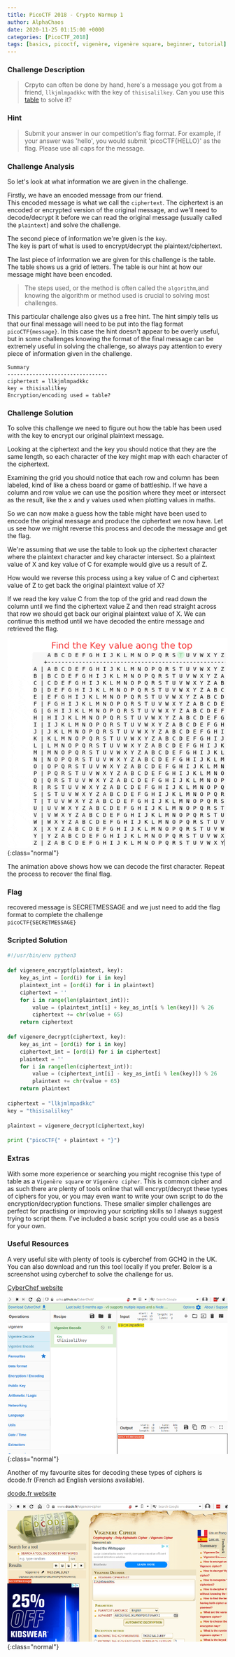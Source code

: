 ```yaml
---
title: PicoCTF 2018 - Crypto Warmup 1
author: AlphaChaos
date: 2020-11-25 01:15:00 +0000
categories: [PicoCTF_2018]
tags: [basics, picoctf, vigenère, vigenère square, beginner, tutorial]     # TAG names should always be lowercase
---
```


### Challenge Description

> Crpyto can often be done by hand, here's a message you got from a friend, `llkjmlmpadkkc` with the key of `thisisalilkey`. Can you use this [table](../../assets/challs/picoctf2018/table.txt) to solve it?

### Hint

> Submit your answer in our competition's flag format. For example, if your answer was 'hello', you would submit 'picoCTF{HELLO}' as the flag.
Please use all caps for the message.

### Challenge Analysis

So let's look at what information we are given in the challenge.  

Firstly, we have an encoded message from our friend.  
This encoded message is what we call the `ciphertext`. The ciphertext is an encoded or encrypted version of the original message, and we'll need to decode/decrypt it before we can read the original message (usually called the `plaintext`) and solve the challenge.

The second piece of information we're given is the `key`.  
The key is part of what is used to encrypt/decrypt the plaintext/ciphertext.

The last piece of information we are given for this challenge is the table.  
The table shows us a grid of letters. The table is our hint at how our message might have been encoded.

> The steps used, or the method is often called the `algorithm`,and knowing the algorithm or method used is crucial to solving most challenges.

This particular challenge also gives us a free hint. The hint simply tells us that our final message will need to be put into the flag format `picoCTF{message}`.  In this case the hint doesn't appear to be overly useful, but in some challenges knowing the format of the final message can be extremely useful in solving the challenge, so always pay attention to every piece of information given in the challenge.

```commmon
Summary
--------------------------------
ciphertext = llkjmlmpadkkc
key = thisisalilkey
Encryption/encoding used = table?
```

### Challenge Solution

To solve this challenge we need to figure out how the table has been used with the key to encrypt our original plaintext message.

Looking at the ciphertext and the key you should notice that they are the same length, so each character of the key might map with each character of the ciphertext.

Examining the grid you should notice that each row and column has been labeled, kind of like a chess board or game of battleship. If we have a column and row value we can use the position where they meet or intersect as the result, like the x and y values used when plotting values in maths.

So we can now make a guess how the table might have been used to encode the original message and produce the ciphertext we now have. Let us see how we might reverse this process and decode the message and get the flag.

We're assuming that we use the table to look up the ciphertext character where the plaintext character and key character intersect. So a plaintext value of X and key value of C for example would give us a result of Z.

How would we reverse this process using a key value of C and ciphertext value of Z to get back the original plaintext value of X?

If we read the key value C from the top of the grid and read down the column until we find the ciphertext value Z and then read straight across that row we should get back our original plaintext value of X. We can continue this method until we have decoded the entire message and retrieved the flag.

![reading grid](../../assets/challs/picoctf2018/animation.gif){:class="normal"}

The animation above shows how we can decode the first character. Repeat the process to recover the final flag.

### Flag

recovered message is SECRETMESSAGE and we just need to add the flag format to complete the challenge  
`picoCTF{SECRETMESSAGE}`

### Scripted Solution

```python
#!/usr/bin/env python3

def vigenere_encrypt(plaintext, key):
    key_as_int = [ord(i) for i in key]
    plaintext_int = [ord(i) for i in plaintext]
    ciphertext = ''
    for i in range(len(plaintext_int)):
        value = (plaintext_int[i] + key_as_int[i % len(key)]) % 26
        ciphertext += chr(value + 65)
    return ciphertext

def vigenere_decrypt(ciphertext, key):
    key_as_int = [ord(i) for i in key]
    ciphertext_int = [ord(i) for i in ciphertext]
    plaintext = ''
    for i in range(len(ciphertext_int)):
        value = (ciphertext_int[i] - key_as_int[i % len(key)]) % 26
        plaintext += chr(value + 65)
    return plaintext

ciphertext = "llkjmlmpadkkc"
key = "thisisalilkey"

plaintext = vigenere_decrypt(ciphertext,key)

print ("picoCTF{" + plaintext + "}")
```

### Extras

With some more experience or searching you might recognise this type of table as a `Vigenère square` or `Vigenère cipher`. This is common cipher and as such there are plenty of tools online that will encrypt/decrypt these types of ciphers for you, or you may even want to write your own script to do the encryption/decryption functions. These smaller simpler challenges are perfect for practising or improving your scripting skills so I always suggest trying to script them. I've included a basic script you could use as a basis for your own.

### Useful Resources

A very useful site with plenty of tools is cyberchef from GCHQ in the UK. You can also download and run this tool locally if you prefer. Below is a screenshot using cyberchef to solve the challenge for us.

[CyberChef website](https://https://gchq.github.io/CyberChef/#recipe=Vigenère_Decode('thisisalilkey')&input=bGxram1sbXBhZGtrYwo)

![cyberchef](../../assets/challs/picoctf2018/cyberchef.png){:class="normal"}

Another of my favourite sites for decoding these types of ciphers is dcode.fr (French ad English versions available).

[dcode.fr website](https://www.dcode.fr/vigenere-cipher)

![dcode.fr](../../assets/challs/picoctf2018/dcodefr.png){:class="normal"}
